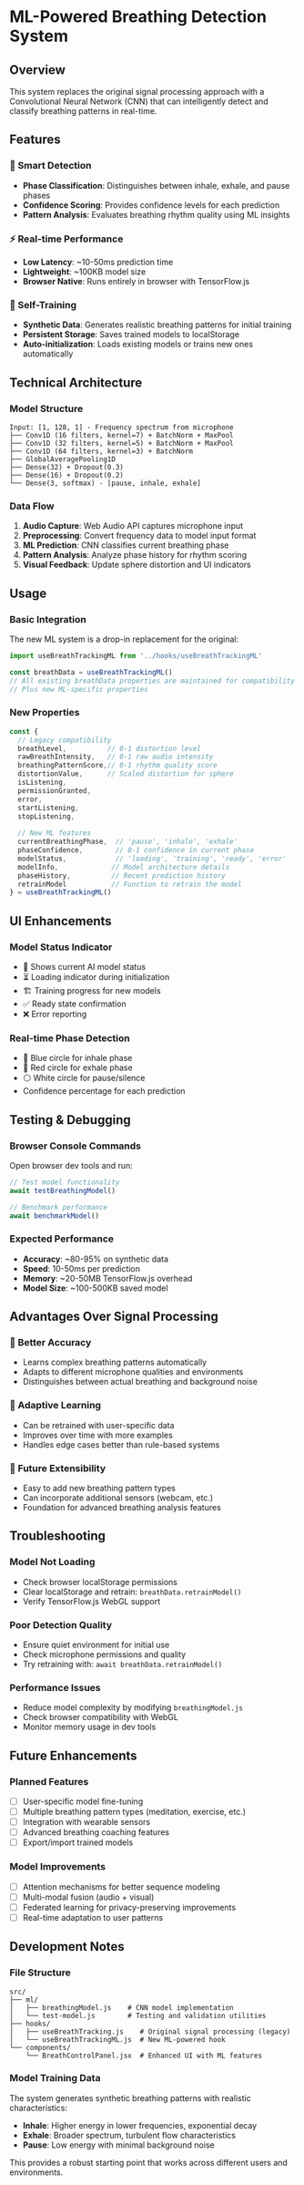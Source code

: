 # ML-Powered Breathing Detection System

## Overview

This system replaces the original signal processing approach with a Convolutional Neural Network (CNN) that can intelligently detect and classify breathing patterns in real-time.

## Features

### 🧠 Smart Detection
- **Phase Classification**: Distinguishes between inhale, exhale, and pause phases
- **Confidence Scoring**: Provides confidence levels for each prediction
- **Pattern Analysis**: Evaluates breathing rhythm quality using ML insights

### ⚡ Real-time Performance
- **Low Latency**: ~10-50ms prediction time
- **Lightweight**: ~100KB model size
- **Browser Native**: Runs entirely in browser with TensorFlow.js

### 🔧 Self-Training
- **Synthetic Data**: Generates realistic breathing patterns for initial training
- **Persistent Storage**: Saves trained models to localStorage
- **Auto-initialization**: Loads existing models or trains new ones automatically

## Technical Architecture

### Model Structure
```
Input: [1, 128, 1] - Frequency spectrum from microphone
├── Conv1D (16 filters, kernel=7) + BatchNorm + MaxPool
├── Conv1D (32 filters, kernel=5) + BatchNorm + MaxPool  
├── Conv1D (64 filters, kernel=3) + BatchNorm
├── GlobalAveragePooling1D
├── Dense(32) + Dropout(0.3)
├── Dense(16) + Dropout(0.2)
└── Dense(3, softmax) - [pause, inhale, exhale]
```

### Data Flow
1. **Audio Capture**: Web Audio API captures microphone input
2. **Preprocessing**: Convert frequency data to model input format
3. **ML Prediction**: CNN classifies current breathing phase
4. **Pattern Analysis**: Analyze phase history for rhythm scoring
5. **Visual Feedback**: Update sphere distortion and UI indicators

## Usage

### Basic Integration
The new ML system is a drop-in replacement for the original:

```javascript
import useBreathTrackingML from '../hooks/useBreathTrackingML'

const breathData = useBreathTrackingML()
// All existing breathData properties are maintained for compatibility
// Plus new ML-specific properties
```

### New Properties
```javascript
const {
  // Legacy compatibility
  breathLevel,          // 0-1 distortion level
  rawBreathIntensity,   // 0-1 raw audio intensity
  breathingPatternScore,// 0-1 rhythm quality score
  distortionValue,      // Scaled distortion for sphere
  isListening,
  permissionGranted,
  error,
  startListening,
  stopListening,
  
  // New ML features
  currentBreathingPhase,  // 'pause', 'inhale', 'exhale'
  phaseConfidence,        // 0-1 confidence in current phase
  modelStatus,            // 'loading', 'training', 'ready', 'error'
  modelInfo,             // Model architecture details
  phaseHistory,          // Recent prediction history
  retrainModel           // Function to retrain the model
} = useBreathTrackingML()
```

## UI Enhancements

### Model Status Indicator
- 🧠 Shows current AI model status
- ⏳ Loading indicator during initialization
- 🏗️ Training progress for new models
- ✅ Ready state confirmation
- ❌ Error reporting

### Real-time Phase Detection
- 🔵 Blue circle for inhale phase
- 🔴 Red circle for exhale phase  
- ⚪ White circle for pause/silence
- Confidence percentage for each prediction

## Testing & Debugging

### Browser Console Commands
Open browser dev tools and run:

```javascript
// Test model functionality
await testBreathingModel()

// Benchmark performance
await benchmarkModel()
```

### Expected Performance
- **Accuracy**: ~80-95% on synthetic data
- **Speed**: 10-50ms per prediction
- **Memory**: ~20-50MB TensorFlow.js overhead
- **Model Size**: ~100-500KB saved model

## Advantages Over Signal Processing

### 🎯 Better Accuracy
- Learns complex breathing patterns automatically
- Adapts to different microphone qualities and environments
- Distinguishes between actual breathing and background noise

### 🔄 Adaptive Learning
- Can be retrained with user-specific data
- Improves over time with more examples
- Handles edge cases better than rule-based systems

### 🚀 Future Extensibility
- Easy to add new breathing pattern types
- Can incorporate additional sensors (webcam, etc.)
- Foundation for advanced breathing analysis features

## Troubleshooting

### Model Not Loading
- Check browser localStorage permissions
- Clear localStorage and retrain: `breathData.retrainModel()`
- Verify TensorFlow.js WebGL support

### Poor Detection Quality
- Ensure quiet environment for initial use
- Check microphone permissions and quality
- Try retraining with: `await breathData.retrainModel()`

### Performance Issues
- Reduce model complexity by modifying `breathingModel.js`
- Check browser compatibility with WebGL
- Monitor memory usage in dev tools

## Future Enhancements

### Planned Features
- [ ] User-specific model fine-tuning
- [ ] Multiple breathing pattern types (meditation, exercise, etc.)
- [ ] Integration with wearable sensors
- [ ] Advanced breathing coaching features
- [ ] Export/import trained models

### Model Improvements
- [ ] Attention mechanisms for better sequence modeling
- [ ] Multi-modal fusion (audio + visual)
- [ ] Federated learning for privacy-preserving improvements
- [ ] Real-time adaptation to user patterns

## Development Notes

### File Structure
```
src/
├── ml/
│   ├── breathingModel.js    # CNN model implementation
│   └── test-model.js        # Testing and validation utilities
├── hooks/
│   ├── useBreathTracking.js    # Original signal processing (legacy)
│   └── useBreathTrackingML.js  # New ML-powered hook
└── components/
    └── BreathControlPanel.jsx  # Enhanced UI with ML features
```

### Model Training Data
The system generates synthetic breathing patterns with realistic characteristics:
- **Inhale**: Higher energy in lower frequencies, exponential decay
- **Exhale**: Broader spectrum, turbulent flow characteristics  
- **Pause**: Low energy with minimal background noise

This provides a robust starting point that works across different users and environments.
